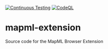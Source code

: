 [![Continuous Testing](https://github.com/Maps4HTML/mapml-extension/actions/workflows/ci-testing.yml/badge.svg)](https://github.com/Maps4HTML/mapml-extension/actions/workflows/ci-testing.yml) [![CodeQL](https://github.com/Maps4HTML/mapml-extension/actions/workflows/codeql-analysis.yml/badge.svg)](https://github.com/Maps4HTML/mapml-extension/actions/workflows/codeql-analysis.yml)

# mapml-extension
Source code for the MapML Browser Extension

